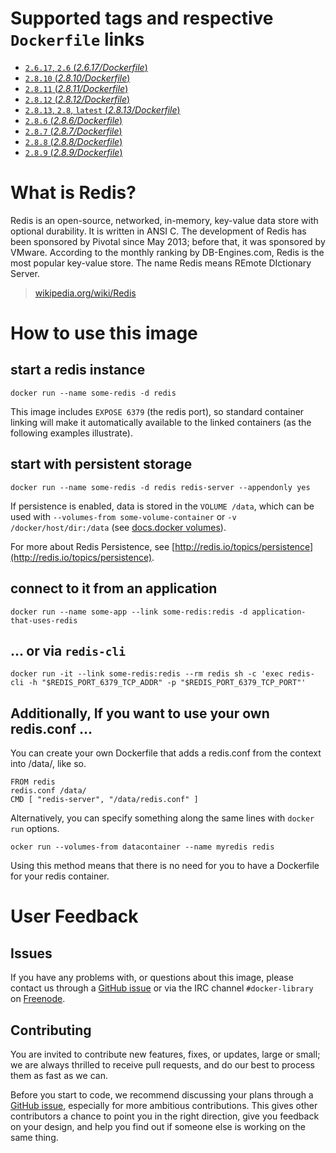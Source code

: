 # Supported tags and respective `Dockerfile` links

- [`2.6.17`, `2.6` (*2.6.17/Dockerfile*)](https://github.com/docker-library/redis/blob/02d9cd887a4e0d50db4bb085eab7235115a6fe4a/2.6.17/Dockerfile)
- [`2.8.10` (*2.8.10/Dockerfile*)](https://github.com/docker-library/redis/blob/ffb29617e5dcfe71adf67842d18063c410beede7/2.8.10/Dockerfile)
- [`2.8.11` (*2.8.11/Dockerfile*)](https://github.com/docker-library/redis/blob/ffb29617e5dcfe71adf67842d18063c410beede7/2.8.11/Dockerfile)
- [`2.8.12` (*2.8.12/Dockerfile*)](https://github.com/docker-library/redis/blob/ffb29617e5dcfe71adf67842d18063c410beede7/2.8.12/Dockerfile)
- [`2.8.13`, `2.8`, `latest` (*2.8.13/Dockerfile*)](https://github.com/docker-library/redis/blob/d0665bb1bbddd4cc035dbc1fc774695fa534d648/2.8.13/Dockerfile)
- [`2.8.6` (*2.8.6/Dockerfile*)](https://github.com/docker-library/redis/blob/ffb29617e5dcfe71adf67842d18063c410beede7/2.8.6/Dockerfile)
- [`2.8.7` (*2.8.7/Dockerfile*)](https://github.com/docker-library/redis/blob/ffb29617e5dcfe71adf67842d18063c410beede7/2.8.7/Dockerfile)
- [`2.8.8` (*2.8.8/Dockerfile*)](https://github.com/docker-library/redis/blob/ffb29617e5dcfe71adf67842d18063c410beede7/2.8.8/Dockerfile)
- [`2.8.9` (*2.8.9/Dockerfile*)](https://github.com/docker-library/redis/blob/ffb29617e5dcfe71adf67842d18063c410beede7/2.8.9/Dockerfile)

# What is Redis?
Redis is an open-source, networked, in-memory, key-value data store with optional durability. It is written in ANSI C. The development of Redis has been sponsored by Pivotal since May 2013; before that, it was sponsored by VMware. According to the monthly ranking by DB-Engines.com, Redis is the most popular key-value store. The name Redis means REmote DIctionary Server.

> [wikipedia.org/wiki/Redis](https://en.wikipedia.org/wiki/Redis)

# How to use this image

## start a redis instance
    docker run --name some-redis -d redis

This image includes `EXPOSE 6379` (the redis port), so standard container linking will make it automatically available to the linked containers (as the following examples illustrate).

## start with persistent storage

    docker run --name some-redis -d redis redis-server --appendonly yes

If persistence is enabled, data is stored in the `VOLUME /data`, which can be used with `--volumes-from some-volume-container` or `-v /docker/host/dir:/data` (see [docs.docker volumes](http://docs.docker.com/userguide/dockervolumes/)).

For more about Redis Persistence, see [http://redis.io/topics/persistence](http://redis.io/topics/persistence).

## connect to it from an application
    docker run --name some-app --link some-redis:redis -d application-that-uses-redis

## ... or via `redis-cli`
    docker run -it --link some-redis:redis --rm redis sh -c 'exec redis-cli -h "$REDIS_PORT_6379_TCP_ADDR" -p "$REDIS_PORT_6379_TCP_PORT"'

## Additionally, If you want to use your own redis.conf ...

You can create your own Dockerfile that adds a redis.conf from the context into /data/, like so.

    FROM redis
    redis.conf /data/
    CMD [ "redis-server", "/data/redis.conf" ]

Alternatively, you can specify something along the same lines with `docker run` options.

    ocker run --volumes-from datacontainer --name myredis redis

Using this method means that there is no need for you to have a Dockerfile for your redis container.

# User Feedback

## Issues

If you have any problems with, or questions about this image, please contact us
 through a [GitHub issue](https://github.com/docker-library/redis/issues) or via the IRC
channel `#docker-library` on [Freenode](https://freenode.net).

## Contributing

You are invited to contribute new features, fixes, or updates, large or small;
we are always thrilled to receive pull requests, and do our best to process them
as fast as we can.

Before you start to code, we recommend discussing your plans 
through a [GitHub issue](https://github.com/docker-library/redis/issues), especially for more ambitious
contributions. This gives other contributors a chance to point you in the right
direction, give you feedback on your design, and help you find out if someone
else is working on the same thing.
